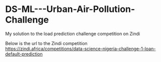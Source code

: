 # DS-ML---Urban-Air-Pollution-Challenge
My solution to the load prediction challenge competition on Zindi

Below is the url to the Zindi competition
https://zindi.africa/competitions/data-science-nigeria-challenge-1-loan-default-prediction